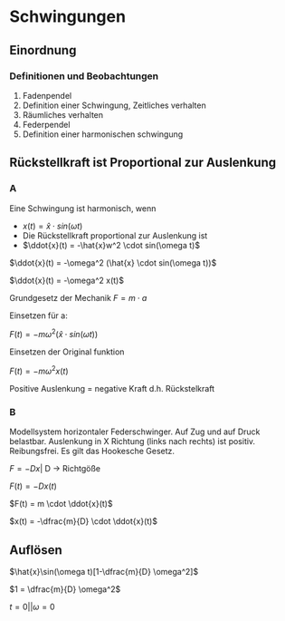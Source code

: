# Schwingungen

## Einordnung

### Definitionen und Beobachtungen

1. Fadenpendel
2. Definition einer Schwingung, Zeitliches verhalten
3. Räumliches verhalten
4. Federpendel
5. Definition einer harmonischen schwingung

## Rückstellkraft ist Proportional zur Auslenkung

### A

Eine Schwingung ist harmonisch, wenn

* $x(t) = \hat{x} \cdot sin(\omega t)$
* Die Rückstellkraft proportional zur Auslenkung ist
* $\ddot{x}(t) = -\hat{x}w^2 \cdot sin(\omega t)$

$\ddot{x}(t) = -\omega^2 (\hat{x} \cdot sin(\omega t))$

$\ddot{x}(t) = -\omega^2 x(t)$

Grundgesetz der Mechanik $F = m \cdot a$

Einsetzen für a:

$F(t) = -m\omega^2 (\hat{x} \cdot sin(\omega t))$

Einsetzen der Original funktion

$F(t) = -m\omega^2 x(t)$

Positive Auslenkung = negative Kraft d.h. Rückstelkraft

### B

Modellsystem horizontaler Federschwinger. Auf Zug und auf Druck belastbar. Auslenkung in X Richtung (links nach rechts) ist positiv. Reibungsfrei. Es gilt das Hookesche Gesetz.

$F = -Dx |$ D -> Richtgöße

$F(t) = -D x(t)$

$F(t) = m \cdot \ddot{x}(t)$

$x(t) = -\dfrac{m}{D} \cdot \ddot{x}(t)$

## Auflösen

$\hat{x}\sin(\omega t)[1-\dfrac{m}{D}  \omega^2]$

$1 = \dfrac{m}{D}  \omega^2$

$t = 0 || \omega = 0$
